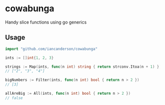 # cowabunga

Handy slice functions using go generics

## Usage

```go
import "github.com/iancanderson/cowabunga"

ints := []int{1, 2, 3}

strings := Map(ints, func(n int) string { return strconv.Itoa(n + 1) })
// ["2", "3", "4"]

bigNumbers := Filter(ints, func(n int) bool { return n > 2 })
// [3]

allAreBig := All(ints, func(n int) bool { return n > 2 })
// false
```
